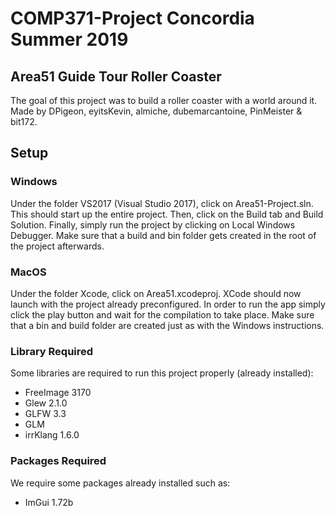 # COMP371-Project Concordia Summer 2019

## Area51 Guide Tour Roller Coaster

The goal of this project was to build a roller coaster with a world around it.
Made by DPigeon, eyitsKevin, almiche, dubemarcantoine, PinMeister & bit172.

## Setup

### Windows

Under the folder VS2017 (Visual Studio 2017), click on Area51-Project.sln.
This should start up the entire project. Then, click on the Build tab and Build Solution.
Finally, simply run the project by clicking on Local Windows Debugger. Make sure that a
build and bin folder gets created in the root of the project afterwards.

### MacOS

Under the folder Xcode, click on Area51.xcodeproj. XCode should now launch with the project already preconfigured. In order to run the app simply click the play button and wait for the compilation to take place. Make sure that a bin and build folder are created just as with the Windows instructions.

### Library Required

Some libraries are required to run this project properly (already installed):

- FreeImage 3170
- Glew 2.1.0
- GLFW 3.3
- GLM
- irrKlang 1.6.0

### Packages Required

We require some packages already installed such as:

- ImGui 1.72b
